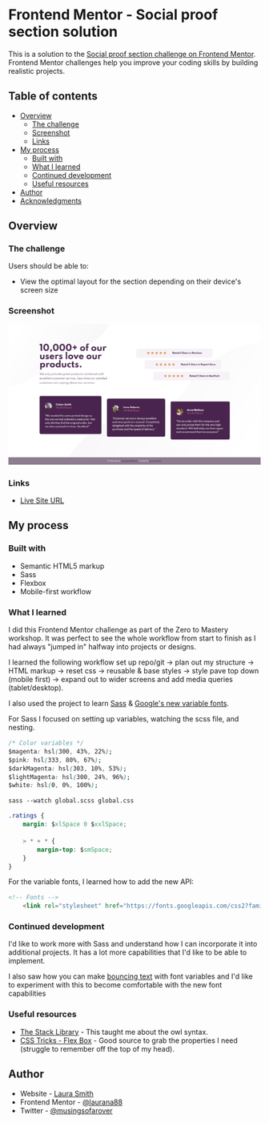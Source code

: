# Frontend Mentor - Social proof section solution

This is a solution to the [Social proof section challenge on Frontend Mentor](https://www.frontendmentor.io/challenges/social-proof-section-6e0qTv_bA). Frontend Mentor challenges help you improve your coding skills by building realistic projects. 

## Table of contents

- [Overview](#overview)
  - [The challenge](#the-challenge)
  - [Screenshot](#screenshot)
  - [Links](#links)
- [My process](#my-process)
  - [Built with](#built-with)
  - [What I learned](#what-i-learned)
  - [Continued development](#continued-development)
  - [Useful resources](#useful-resources)
- [Author](#author)
- [Acknowledgments](#acknowledgments)

## Overview

### The challenge

Users should be able to:

- View the optimal layout for the section depending on their device's screen size

### Screenshot

![](./images/screenshot.png)

### Links
- [Live Site URL](https://laurana88.github.io/social-proof/)

## My process

### Built with

- Semantic HTML5 markup
- Sass
- Flexbox
- Mobile-first workflow

### What I learned

I did this Frontend Mentor challenge as part of the Zero to Mastery workshop. It was perfect to see the whole workflow from start to finish as I had always "jumped in" halfway into projects or designs.

I learned the following workflow set up repo/git -> plan out my structure -> HTML markup -> reset css -> reusable & base styles -> style pave top down (mobile first) -> expand out to wider screens and add media queries (tablet/desktop).

I also used the project to learn [Sass](https://sass-lang.com/) & [Google's new variable fonts](https://codepen.io/davelab6/pen/QWEJpWa).

For Sass I focused on setting up variables, watching the scss file, and nesting.
```css
/* Color variables */
$magenta: hsl(300, 43%, 22%);
$pink: hsl(333, 80%, 67%);
$darkMagenta: hsl(303, 10%, 53%);
$lightMagenta: hsl(300, 24%, 96%);
$white: hsl(0, 0%, 100%);
```
```
sass --watch global.scss global.css
```
```css
.ratings {
    margin: $xlSpace 0 $xxlSpace;

    > * + * {
        margin-top: $smSpace;
    }
}
```

For the variable fonts, I learned how to add the new API:
```html
<!-- Fonts -->
    <link rel="stylesheet" href="https://fonts.googleapis.com/css2?family=Spartan:wght@400..700&display=swap">
```

### Continued development

I'd like to work more with Sass and understand how I can incorporate it into additional projects. It has a lot more capabilities that I'd like to be able to implement. 

I also saw how you can make [bouncing text](https://codepen.io/davelab6/pen/QWEJpWa) with font variables and I'd like to experiment with this to become comfortable with the new font capabilities

### Useful resources

- [The Stack Library](https://every-layout.dev/layouts/stack/) - This taught me about the owl syntax.
- [CSS Tricks - Flex Box](https://css-tricks.com/snippets/css/a-guide-to-flexbox/) - Good source to grab the properties I need (struggle to remember off the top of my head).

## Author

- Website - [Laura Smith](https://www.lauraannsmith.com)
- Frontend Mentor - [@laurana88](https://www.frontendmentor.io/profile/laurana88)
- Twitter - [@musingsofarover](https://www.twitter.com/musingsofarover)
